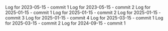 Log for 2023-05-15 - commit 1
Log for 2023-05-15 - commit 2
Log for 2025-01-15 - commit 1
Log for 2025-01-15 - commit 2
Log for 2025-01-15 - commit 3
Log for 2025-01-15 - commit 4
Log for 2025-03-15 - commit 1
Log for 2025-03-15 - commit 2
Log for 2024-09-15 - commit 1

